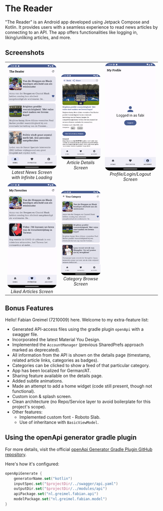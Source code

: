 # The Reader

"The Reader" is an Android app developed using Jetpack Compose and Kotlin. It provides users with a seamless experience to read news articles by connecting to an API. The app offers functionalities like logging in, liking/unliking articles, and more.
## Screenshots

<table>
  <tr>
    <td align="center">
      <img src="demo_images/main_screen.png" alt="Latest News" width="200"><br>
      <em>Latest News Screen with Infinite Loading</em>
    </td>
    <td align="center">
      <img src="demo_images/details_screen.png" alt="Article Details" width="200"><br>
      <em>Article Details Screen</em>
    </td>
    <td align="center">
      <img src="demo_images/myprofile_screen.png" alt="Profile/Login/Logout" width="200"><br>
      <em>Profile/Login/Logout Screen</em>
    </td>
  </tr>
  <tr>
    <td align="center">
      <img src="demo_images/favourites_screen.png" alt="Liked Articles" width="200"><br>
      <em>Liked Articles Screen</em>
    </td>
    <td align="center">
      <img src="demo_images/category_sports_screen.png" alt="Category Browse" width="200"><br>
      <em>Category Browse Screen</em>
    </td>
    <td align="center">
      <!-- You can leave this cell empty or add another image or text if needed -->
    </td>
  </tr>
</table>



## Bonus Features

Hello! Fabian Greimel (7210009) here. Welcome to my extra-feature list:

- Generated API-access files using the gradle plugin `openApi` with a swagger file.
- Incorporated the latest Material You Design.
- Implemented the `AccountManager` (previous SharedPrefs approach marked as deprecated).
- All information from the API is shown on the details page (timestamp, related article links, categories as badges).
- Categories can be clicked to show a feed of that particular category.
- App has been localized for German/AT.
- Sharing feature available on the details page.
- Added subtle animations.
- Made an attempt to add a home widget (code still present, though not functional).
- Custom icon & splash screen.
- Clean architecture (no Repo/Service layer to avoid boilerplate for this project's scope).
- Other features:
    - Implemented custom font - Roboto Slab.
    - Use of inheritance with `BasicViewModel`.

## Using the openApi generator gradle plugin

For more details, visit the official [openApi Generator Gradle Plugin GitHub repository](https://github.com/OpenAPITools/openapi-generator/tree/master/modules/openapi-generator-gradle-plugin).

Here's how it's configured:

```kotlin
openApiGenerate {
    generatorName.set("kotlin")
    inputSpec.set("$projectDir/../swagger/api.yaml")
    outputDir.set("$projectDir/../modules/api")
    apiPackage.set("nl.greimel.fabian.api")
    modelPackage.set("nl.greimel.fabian.model")
}
